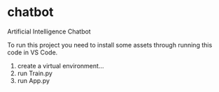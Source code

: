 # chatbot
Artificial Intelligence Chatbot 



To run this project you need to install some assets through running 
this code in VS Code.

1. create a virtual environment...
2. run Train.py 
3. run App.py
